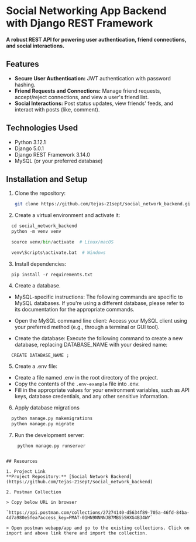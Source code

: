 # Social Networking App Backend with Django REST Framework

**A robust REST API for powering user authentication, friend connections, and social interactions.**

## Features

- **Secure User Authentication:** JWT authentication with password hashing.
- **Friend Requests and Connections:** Manage friend requests, accept/reject connections, and view a user's friend list.
- **Social Interactions:** Post status updates, view friends' feeds, and interact with posts (like, comment).

## Technologies Used

- Python 3.12.1
- Django 5.0.1
- Django REST Framework 3.14.0
- MySQL (or your preferred database)

## Installation and Setup

1. Clone the repository:

   ```bash
   git clone https://github.com/tejas-21sept/social_network_backend.git

   ```
   
2. Create a virtual environment and activate it:

  ```python
    cd social_network_backend
    python -m venv venv

    source venv/bin/activate  # Linux/macOS

    venv\Scripts\activate.bat  # Windows 

  ```

3. Install dependencies:

  ```pip
    pip install -r requirements.txt

  ```

4. Create a database.
  - MySQL-specific instructions: The following commands are specific to MySQL databases. If you're using a different database, please refer to its documentation for the appropriate commands.

  * Open the MySQL command line client: Access your MySQL client using your preferred method (e.g., through a terminal or GUI tool).

  * Create the database: Execute the following command to create a new database, replacing DATABASE_NAME with your desired name:

  ```mysql
    CREATE DATABASE_NAME ;

  ```

5. Create a .env file:

  - Create a file named .env in the root directory of the project.
  - Copy the contents of the ``.env-example`` file into .env.
  - Fill in the appropriate values for your environment variables, such as API keys, database credentials, and any other sensitive information.

6. Apply database migrations
   
  ```python 
    python manage.py makemigrations
    python manage.py migrate

  ```

7. Run the development server:

   ```python
    python manage.py runserver

  ```

## Resources

1. Project Link
  **Project Repository:** [Social Network Backend](https://github.com/tejas-21sept/social_network_backend)

2. Postman Collection
   
  > Copy below URL in browser 
  
  `https://api.postman.com/collections/27274140-d5634f89-705a-46fd-84ba-4d7a980e5fea?access_key=PMAT-01HN9NNNNJB7MBS5SHXG4B34WY`

  > Open postman webapp/app and go to the existing collections. Click on import and above link there and import the collection.
